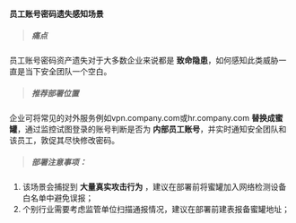 #### 员工账号密码遗失感知场景

> ##### 痛点
员工账号密码资产遗失对于大多数企业来说都是 **致命隐患**，如何感知此类威胁一直是当下安全团队一个空白。

> ##### 推荐部署位置
企业可将常见的对外服务例如vpn.company.com或hr.company.com **替换成蜜罐**，通过监控试图登录的账号判断是否为 **内部员工账号**，并实时通知安全团队和该员工，敦促其尽快修改密码。

> ##### 部署注意事项：

1. 该场景会捕捉到 **大量真实攻击行为** ，建议在部署前将蜜罐加入网络检测设备白名单中避免误报；
2. 个别行业需要考虑监管单位扫描通报情况，建议在部署前建表报备蜜罐地址；

